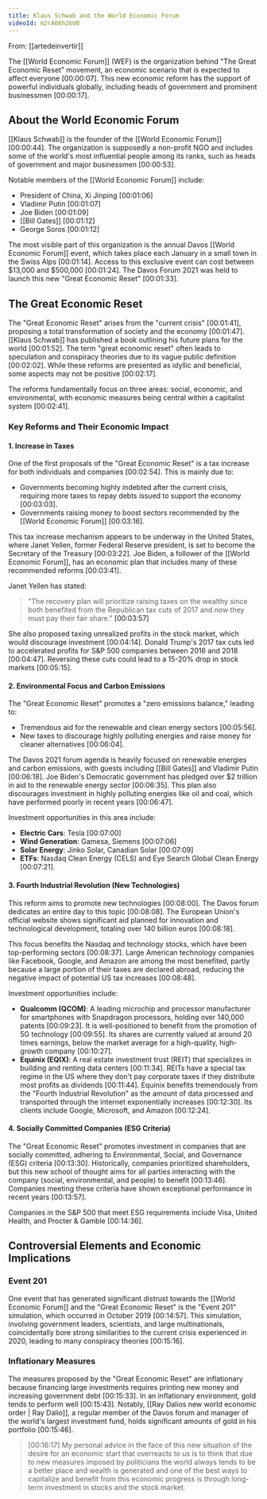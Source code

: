 ```yaml
---
title: Klaus Schwab and the World Economic Forum
videoId: m2rA66h26U0
---
```


From: [[artedeinvertir]] <br/> 

The [[World Economic Forum]] (WEF) is the organization behind "The Great Economic Reset" movement, an economic scenario that is expected to affect everyone <a class="yt-timestamp" data-t="00:00:07">[00:00:07]</a>. This new economic reform has the support of powerful individuals globally, including heads of government and prominent businessmen <a class="yt-timestamp" data-t="00:00:17">[00:00:17]</a>.

## About the World Economic Forum
[[Klaus Schwab]] is the founder of the [[World Economic Forum]] <a class="yt-timestamp" data-t="00:00:44">[00:00:44]</a>. The organization is supposedly a non-profit NGO and includes some of the world's most influential people among its ranks, such as heads of government and major businessmen <a class="yt-timestamp" data-t="00:00:53">[00:00:53]</a>.

Notable members of the [[World Economic Forum]] include:
*   President of China, Xi Jinping <a class="yt-timestamp" data-t="00:01:06">[00:01:06]</a>
*   Vladimir Putin <a class="yt-timestamp" data-t="00:01:07">[00:01:07]</a>
*   Joe Biden <a class="yt-timestamp" data-t="00:01:09">[00:01:09]</a>
*   [[Bill Gates]] <a class="yt-timestamp" data-t="00:01:12">[00:01:12]</a>
*   George Soros <a class="yt-timestamp" data-t="00:01:12">[00:01:12]</a>

The most visible part of this organization is the annual Davos [[World Economic Forum]] event, which takes place each January in a small town in the Swiss Alps <a class="yt-timestamp" data-t="00:01:14">[00:01:14]</a>. Access to this exclusive event can cost between $13,000 and $500,000 <a class="yt-timestamp" data-t="00:01:24">[00:01:24]</a>. The Davos Forum 2021 was held to launch this new "Great Economic Reset" <a class="yt-timestamp" data-t="00:01:33">[00:01:33]</a>.

## The Great Economic Reset
The "Great Economic Reset" arises from the "current crisis" <a class="yt-timestamp" data-t="00:01:41">[00:01:41]</a>, proposing a total transformation of society and the economy <a class="yt-timestamp" data-t="00:01:47">[00:01:47]</a>. [[Klaus Schwab]] has published a book outlining his future plans for the world <a class="yt-timestamp" data-t="00:01:52">[00:01:52]</a>. The term "great economic reset" often leads to speculation and conspiracy theories due to its vague public definition <a class="yt-timestamp" data-t="00:02:02">[00:02:02]</a>. While these reforms are presented as idyllic and beneficial, some aspects may not be positive <a class="yt-timestamp" data-t="00:02:17">[00:02:17]</a>.

The reforms fundamentally focus on three areas: social, economic, and environmental, with economic measures being central within a capitalist system <a class="yt-timestamp" data-t="00:02:41">[00:02:41]</a>.

### Key Reforms and Their Economic Impact

#### 1. Increase in Taxes
One of the first proposals of the "Great Economic Reset" is a tax increase for both individuals and companies <a class="yt-timestamp" data-t="00:02:54">[00:02:54]</a>. This is mainly due to:
*   Governments becoming highly indebted after the current crisis, requiring more taxes to repay debts issued to support the economy <a class="yt-timestamp" data-t="00:03:03">[00:03:03]</a>.
*   Governments raising money to boost sectors recommended by the [[World Economic Forum]] <a class="yt-timestamp" data-t="00:03:16">[00:03:16]</a>.

This tax increase mechanism appears to be underway in the United States, where Janet Yellen, former Federal Reserve president, is set to become the Secretary of the Treasury <a class="yt-timestamp" data-t="00:03:22">[00:03:22]</a>. Joe Biden, a follower of the [[World Economic Forum]], has an economic plan that includes many of these recommended reforms <a class="yt-timestamp" data-t="00:03:41">[00:03:41]</a>.

Janet Yellen has stated:
> "The recovery plan will prioritize raising taxes on the wealthy since both benefited from the Republican tax cuts of 2017 and now they must pay their fair share." <a class="yt-timestamp" data-t="00:03:57">[00:03:57]</a>

She also proposed taxing unrealized profits in the stock market, which would discourage investment <a class="yt-timestamp" data-t="00:04:14">[00:04:14]</a>. Donald Trump's 2017 tax cuts led to accelerated profits for S&P 500 companies between 2016 and 2018 <a class="yt-timestamp" data-t="00:04:47">[00:04:47]</a>. Reversing these cuts could lead to a 15-20% drop in stock markets <a class="yt-timestamp" data-t="00:05:15">[00:05:15]</a>.

#### 2. Environmental Focus and Carbon Emissions
The "Great Economic Reset" promotes a "zero emissions balance," leading to:
*   Tremendous aid for the renewable and clean energy sectors <a class="yt-timestamp" data-t="00:05:56">[00:05:56]</a>.
*   New taxes to discourage highly polluting energies and raise money for cleaner alternatives <a class="yt-timestamp" data-t="00:06:04">[00:06:04]</a>.

The Davos 2021 forum agenda is heavily focused on renewable energies and carbon emissions, with guests including [[Bill Gates]] and Vladimir Putin <a class="yt-timestamp" data-t="00:06:18">[00:06:18]</a>. Joe Biden's Democratic government has pledged over $2 trillion in aid to the renewable energy sector <a class="yt-timestamp" data-t="00:06:35">[00:06:35]</a>. This plan also discourages investment in highly polluting energies like oil and coal, which have performed poorly in recent years <a class="yt-timestamp" data-t="00:06:47">[00:06:47]</a>.

Investment opportunities in this area include:
*   **Electric Cars**: Tesla <a class="yt-timestamp" data-t="00:07:00">[00:07:00]</a>
*   **Wind Generation**: Gamesa, Siemens <a class="yt-timestamp" data-t="00:07:06">[00:07:06]</a>
*   **Solar Energy**: Jinko Solar, Canadian Solar <a class="yt-timestamp" data-t="00:07:09">[00:07:09]</a>
*   **ETFs**: Nasdaq Clean Energy (CELS) and Eye Search Global Clean Energy <a class="yt-timestamp" data-t="00:07:21">[00:07:21]</a>.

#### 3. Fourth Industrial Revolution (New Technologies)
This reform aims to promote new technologies <a class="yt-timestamp" data-t="00:08:00">[00:08:00]</a>. The Davos forum dedicates an entire day to this topic <a class="yt-timestamp" data-t="00:08:08">[00:08:08]</a>. The European Union's official website shows significant aid planned for innovation and technological development, totaling over 140 billion euros <a class="yt-timestamp" data-t="00:08:18">[00:08:18]</a>.

This focus benefits the Nasdaq and technology stocks, which have been top-performing sectors <a class="yt-timestamp" data-t="00:08:37">[00:08:37]</a>. Large American technology companies like Facebook, Google, and Amazon are among the most benefited, partly because a large portion of their taxes are declared abroad, reducing the negative impact of potential US tax increases <a class="yt-timestamp" data-t="00:08:48">[00:08:48]</a>.

Investment opportunities include:
*   **Qualcomm (QCOM)**: A leading microchip and processor manufacturer for smartphones with Snapdragon processors, holding over 140,000 patents <a class="yt-timestamp" data-t="00:09:23">[00:09:23]</a>. It is well-positioned to benefit from the promotion of 5G technology <a class="yt-timestamp" data-t="00:09:55">[00:09:55]</a>. Its shares are currently valued at around 20 times earnings, below the market average for a high-quality, high-growth company <a class="yt-timestamp" data-t="00:10:27">[00:10:27]</a>.
*   **Equinix (EQIX)**: A real estate investment trust (REIT) that specializes in building and renting data centers <a class="yt-timestamp" data-t="00:11:34">[00:11:34]</a>. REITs have a special tax regime in the US where they don't pay corporate taxes if they distribute most profits as dividends <a class="yt-timestamp" data-t="00:11:44">[00:11:44]</a>. Equinix benefits tremendously from the "Fourth Industrial Revolution" as the amount of data processed and transported through the internet exponentially increases <a class="yt-timestamp" data-t="00:12:30">[00:12:30]</a>. Its clients include Google, Microsoft, and Amazon <a class="yt-timestamp" data-t="00:12:24">[00:12:24]</a>.

#### 4. Socially Committed Companies (ESG Criteria)
The "Great Economic Reset" promotes investment in companies that are socially committed, adhering to Environmental, Social, and Governance (ESG) criteria <a class="yt-timestamp" data-t="00:13:30">[00:13:30]</a>. Historically, companies prioritized shareholders, but this new school of thought aims for all parties interacting with the company (social, environmental, and people) to benefit <a class="yt-timestamp" data-t="00:13:46">[00:13:46]</a>. Companies meeting these criteria have shown exceptional performance in recent years <a class="yt-timestamp" data-t="00:13:57">[00:13:57]</a>.

Companies in the S&P 500 that meet ESG requirements include Visa, United Health, and Procter & Gamble <a class="yt-timestamp" data-t="00:14:36">[00:14:36]</a>.

## Controversial Elements and Economic Implications
### Event 201
One event that has generated significant distrust towards the [[World Economic Forum]] and the "Great Economic Reset" is the "Event 201" simulation, which occurred in October 2019 <a class="yt-timestamp" data-t="00:14:57">[00:14:57]</a>. This simulation, involving government leaders, scientists, and large multinationals, coincidentally bore strong similarities to the current crisis experienced in 2020, leading to many conspiracy theories <a class="yt-timestamp" data-t="00:15:16">[00:15:16]</a>.

### Inflationary Measures
The measures proposed by the "Great Economic Reset" are inflationary because financing large investments requires printing new money and increasing government debt <a class="yt-timestamp" data-t="00:15:33">[00:15:33]</a>. In an inflationary environment, gold tends to perform well <a class="yt-timestamp" data-t="00:15:43">[00:15:43]</a>. Notably, [[Ray Dalios new world economic order | Ray Dalio]], a regular member of the Davos forum and manager of the world's largest investment fund, holds significant amounts of gold in his portfolio <a class="yt-timestamp" data-t="00:15:46">[00:15:46]</a>.

> [00:16:17] My personal advice in the face of this new situation of the desire for an economic start that overreacts to us is to think that due to new measures imposed by politicians the world always tends to be a better place and wealth is generated and one of the best ways to capitalize and benefit from this economic progress is through long-term investment in stocks and the stock market.